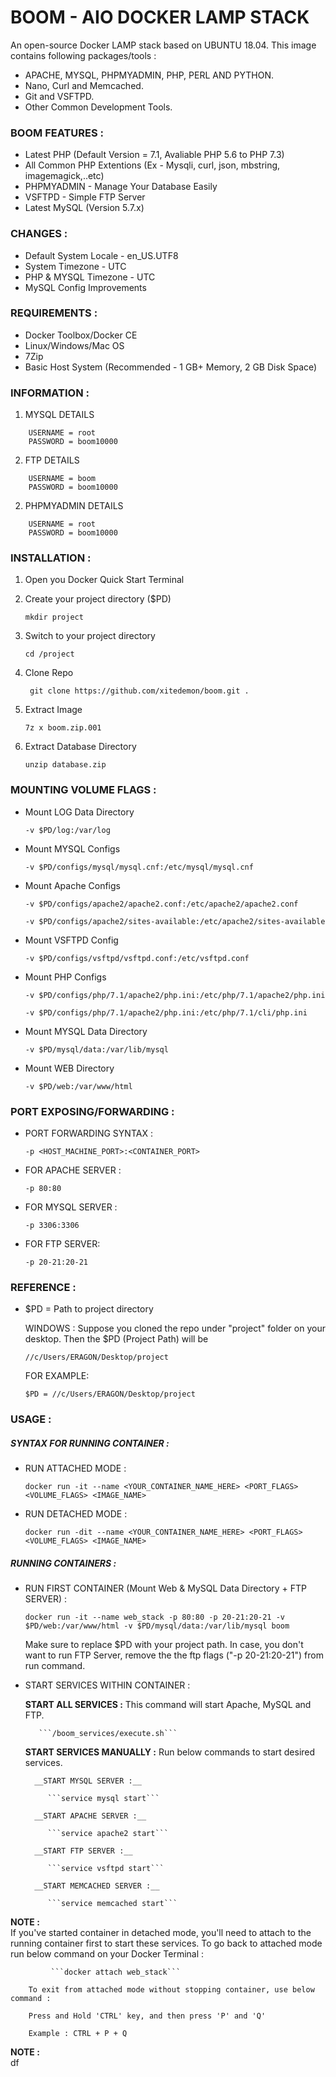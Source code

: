 # BOOM - AIO DOCKER LAMP STACK

An open-source Docker LAMP stack based on UBUNTU 18.04.
This image contains following packages/tools :

- APACHE, MYSQL, PHPMYADMIN, PHP, PERL AND PYTHON.
- Nano, Curl and Memcached.
- Git and VSFTPD.
- Other Common Development Tools.

### BOOM FEATURES :

- Latest PHP (Default Version = 7.1, Avaliable PHP 5.6 to PHP 7.3)
- All Common PHP Extentions (Ex - Mysqli, curl, json, mbstring, imagemagick,..etc)
- PHPMYADMIN - Manage Your Database Easily
- VSFTPD - Simple FTP Server
- Latest MySQL (Version 5.7.x)

### CHANGES :

- Default System Locale - en_US.UTF8
- System Timezone - UTC
- PHP & MYSQL Timezone - UTC
- MySQL Config Improvements

### REQUIREMENTS :
- Docker Toolbox/Docker CE
- Linux/Windows/Mac OS
- 7Zip
- Basic Host System (Recommended - 1 GB+ Memory, 2 GB Disk Space)

### INFORMATION :

1. MYSQL DETAILS
```
    USERNAME = root
    PASSWORD = boom10000
```

2. FTP DETAILS
```
    USERNAME = boom
    PASSWORD = boom10000
```

2. PHPMYADMIN DETAILS
```
    USERNAME = root
    PASSWORD = boom10000
```

### INSTALLATION :

1. Open you Docker Quick Start Terminal

2. Create your project directory ($PD)

     ``` mkdir project ```

3. Switch to your project directory

     ```cd /project```

4. Clone Repo

     ``` git clone https://github.com/xitedemon/boom.git .```

5. Extract Image

     ```7z x boom.zip.001```

5. Extract Database Directory

     ```unzip database.zip```

### MOUNTING VOLUME FLAGS :

- Mount LOG Data Directory

	 ```-v $PD/log:/var/log```

- Mount MYSQL Configs

     ```-v $PD/configs/mysql/mysql.cnf:/etc/mysql/mysql.cnf```

- Mount Apache Configs

     ```-v $PD/configs/apache2/apache2.conf:/etc/apache2/apache2.conf```

     ```-v $PD/configs/apache2/sites-available:/etc/apache2/sites-available```

- Mount VSFTPD Config

     ```-v $PD/configs/vsftpd/vsftpd.conf:/etc/vsftpd.conf```

- Mount PHP Configs

     ```-v $PD/configs/php/7.1/apache2/php.ini:/etc/php/7.1/apache2/php.ini```

     ```-v $PD/configs/php/7.1/apache2/php.ini:/etc/php/7.1/cli/php.ini```

- Mount MYSQL Data Directory

     ```-v $PD/mysql/data:/var/lib/mysql```

- Mount WEB Directory

     ```-v $PD/web:/var/www/html```

### PORT EXPOSING/FORWARDING :

- PORT FORWARDING SYNTAX :

     ```-p <HOST_MACHINE_PORT>:<CONTAINER_PORT>```

- FOR APACHE SERVER :

     ```-p 80:80```

- FOR MYSQL SERVER :

     ```-p 3306:3306```

- FOR FTP SERVER:

     ```-p 20-21:20-21```

### REFERENCE :

- $PD = Path to project directory

  WINDOWS : Suppose you cloned the repo under "project" folder on your desktop. Then the $PD (Project Path) will be

     ```//c/Users/ERAGON/Desktop/project```

  FOR EXAMPLE:

     ```$PD = //c/Users/ERAGON/Desktop/project```


### USAGE :

##### SYNTAX FOR RUNNING CONTAINER :

- RUN ATTACHED MODE :

     ```docker run -it --name <YOUR_CONTAINER_NAME_HERE> <PORT_FLAGS> <VOLUME_FLAGS> <IMAGE_NAME>```

- RUN DETACHED MODE :

     ```docker run -dit --name <YOUR_CONTAINER_NAME_HERE> <PORT_FLAGS> <VOLUME_FLAGS> <IMAGE_NAME>```

##### RUNNING CONTAINERS :

- RUN FIRST CONTAINER (Mount Web & MySQL Data Directory + FTP SERVER) :

     ```docker run -it --name web_stack -p 80:80 -p 20-21:20-21 -v $PD/web:/var/www/html -v $PD/mysql/data:/var/lib/mysql boom```

     Make sure to replace $PD with your project path. In case, you don't want to run FTP Server, remove the the ftp flags ("-p 20-21:20-21")
     from run command.

- START SERVICES WITHIN CONTAINER :

    __START ALL SERVICES :__ This command will start Apache, MySQL and FTP.

         ```/boom_services/execute.sh```

    __START SERVICES MANUALLY :__ Run below commands to start desired services.

        __START MYSQL SERVER :__

           ```service mysql start```

        __START APACHE SERVER :__

           ```service apache2 start```

        __START FTP SERVER :__

           ```service vsftpd start```

        __START MEMCACHED SERVER :__

           ```service memcached start```

__NOTE :__  
        If you've started container in detached mode, you'll need to attach to the running container first to start these services.
        To go back to attached mode run below command on your Docker Terminal :

             ```docker attach web_stack```

        To exit from attached mode without stopping container, use below command :

        Press and Hold 'CTRL' key, and then press 'P' and 'Q'

        Example : CTRL + P + Q



__NOTE :__  
        df

